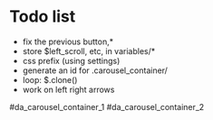 Todo list
=========

* fix the previous button,*
* store $left_scroll, etc, in variables/*
* css prefix (using settings)
* generate an id for .carousel_container/
* loop: $.clone()
* work on left right arrows


#da_carousel_container_1
#da_carousel_container_2
